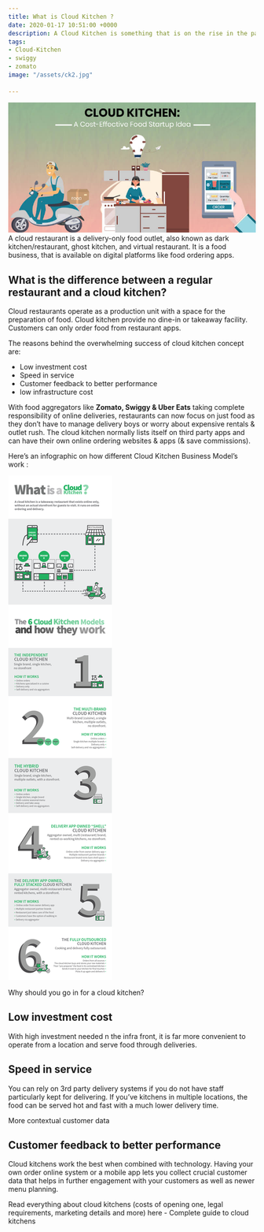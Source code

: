 ```yaml
---
title: What is Cloud Kitchen ?
date: 2020-01-17 10:51:00 +0000
description: A Cloud Kitchen is something that is on the rise in the past couple of years. People are tired of the traffic and the useless time spent on the road and then waiting in queue in the restaurant and then waiting for the food to be cooked. Order food from a cloud kitchen and enjoy at the warmth of your home.
tags:
- Cloud-Kitchen
- swiggy
- zomato
image: "/assets/ck2.jpg"

---
```

![](/assets/ck.jpg)
A cloud restaurant is a delivery-only food outlet, also known as dark kitchen/restaurant, ghost kitchen, and virtual restaurant. It is a food business, that is available on digital platforms like food ordering apps.

## What is the difference between a regular restaurant and a cloud kitchen?

Cloud restaurants operate as a production unit with a space for the preparation of food. Cloud kitchen provide no dine-in or takeaway facility. Customers can only order food from restaurant apps.

The reasons behind the overwhelming success of cloud kitchen concept are:

* Low investment cost
* Speed in service
* Customer feedback to better performance
* low infrastructure cost


With food aggregators like **Zomato, Swiggy & Uber Eats** taking complete responsibility of online deliveries, restaurants can now focus on just food as they don’t have to manage delivery boys or worry about expensive rentals & outlet rush. The cloud kitchen normally lists itself on third party apps and can have their own online ordering websites & apps (& save commissions).

Here’s an infographic on how different Cloud Kitchen Business Model’s work :

![](/assets/ck3.png)

Why should you go in for a cloud kitchen?

## Low investment cost

With high investment needed n the infra front, it is far more convenient to operate from a location and serve food through deliveries.

## Speed in service

You can rely on 3rd party delivery systems if you do not have staff particularly kept for delivering. If you’ve kitchens in multiple locations, the food can be served hot and fast with a much lower delivery time.

More contextual customer data


## Customer feedback to better performance

Cloud kitchens work the best when combined with technology. Having your own order online system or a mobile app lets you collect crucial customer data that helps in further engagement with your customers as well as newer menu planning.

Read everything about cloud kitchens (costs of opening one, legal requirements, marketing details and more) here - Complete guide to cloud kitchens

